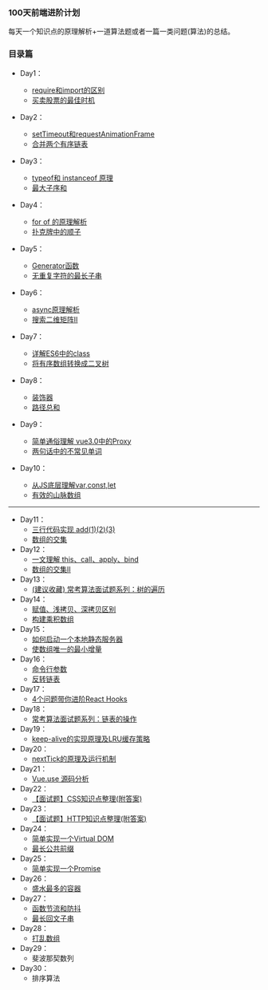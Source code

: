 
### 100天前端进阶计划
每天一个知识点的原理解析+一道算法题或者一篇一类问题(算法)的总结。

### 目录篇

- Day1：
    - [require和import的区别](https://github.com/funnycoderstar/blog/issues/106)
    - [买卖股票的最佳时机](https://github.com/funnycoderstar/leetcode/issues/57)
- Day2：
    - [setTimeout和requestAnimationFrame](https://github.com/funnycoderstar/blog/issues/107)
    - [合并两个有序链表]()
- Day3：
    - [typeof和 instanceof 原理](https://github.com/funnycoderstar/blog/issues/108)
    - [最大子序和](https://github.com/funnycoderstar/leetcode/issues/48)
- Day4：
    - [for of 的原理解析](https://github.com/funnycoderstar/blog/issues/109)
    -  [扑克牌中的顺子](https://github.com/funnycoderstar/leetcode/issues/58)
- Day5：
    - [Generator函数](https://github.com/funnycoderstar/blog/issues/104)
    - [无重复字符的最长子串](https://github.com/funnycoderstar/leetcode/issues/32)

- Day6：
    - [async原理解析](https://github.com/funnycoderstar/blog/issues/110)
    - [搜索二维矩阵II](https://github.com/funnycoderstar/leetcode/issues/47)
- Day7：
   - [详解ES6中的class](https://github.com/funnycoderstar/blog/issues/111)
   - [将有序数组转换成二叉树](https://github.com/funnycoderstar/leetcode/issues/7) 
- Day8：
   - [装饰器](https://github.com/funnycoderstar/blog/issues/112)
   - [路径总和](https://github.com/funnycoderstar/leetcode/issues/8)
- Day9：
   - [简单通俗理解 vue3.0中的Proxy](https://github.com/funnycoderstar/blog/issues/113)
   - [两句话中的不常见单词](https://github.com/funnycoderstar/leetcode/issues/19)
- Day10：
   - [从JS底层理解var,const,let ](https://github.com/funnycoderstar/blog/issues/114)
   - [有效的山脉数组](https://github.com/funnycoderstar/leetcode/issues/36)
---

- Day11：
   - [三行代码实现 add(1)(2)(3)](https://github.com/funnycoderstar/blog/issues/117)
   - [数组的交集](https://github.com/funnycoderstar/leetcode/issues/59)
- Day12：
   - [一文理解 this、call、apply、bind](https://github.com/funnycoderstar/blog/issues/118)
   - [数组的交集II](https://github.com/funnycoderstar/leetcode/issues/60)
- Day13：
   - [(建议收藏) 常考算法面试题系列：树的遍历](https://github.com/funnycoderstar/leetcode/issues/61)
- Day14：
   - [赋值、浅拷贝、深拷贝区别](https://github.com/funnycoderstar/blog/issues/119)
   - [构建乘积数组](https://github.com/funnycoderstar/leetcode/issues/62)
- Day15：
   - [如何启动一个本地静态服务器](https://github.com/funnycoderstar/blog/issues/72)
   - [使数组唯一的最小增量](https://github.com/funnycoderstar/leetcode/issues/63)
- Day16：
   - [命令行参数](https://github.com/funnycoderstar/blog/issues/41)
   - [反转链表](https://github.com/funnycoderstar/leetcode/issues/54)
- Day17：
   - [4个问题带你进阶React Hooks](https://github.com/funnycoderstar/blog/issues/120)
- Day18：
   - [常考算法面试题系列：链表的操作](https://github.com/funnycoderstar/leetcode/issues/64)
- Day19：
   - [keep-alive的实现原理及LRU缓存策略](https://github.com/funnycoderstar/blog/issues/121)
- Day20：
   - [nextTick的原理及运行机制](https://github.com/funnycoderstar/blog/issues/123)
- Day21：
   - [Vue.use 源码分析](https://github.com/funnycoderstar/blog/issues/124)
- Day22：
   - [【面试题】CSS知识点整理(附答案) ](https://github.com/funnycoderstar/blog/issues/126)
- Day23：
   - [【面试题】HTTP知识点整理(附答案)](https://github.com/funnycoderstar/blog/issues/127)
- Day24：
   - [简单实现一个Virtual DOM](https://github.com/funnycoderstar/blog/issues/130)
   - [最长公共前缀](https://github.com/funnycoderstar/leetcode/issues/65)
- Day25：
   - [简单实现一个Promise](https://github.com/funnycoderstar/blog/issues/49)
- Day26：
   - [盛水最多的容器](https://github.com/funnycoderstar/leetcode/issues/66)
- Day27：
   - [函数节流和防抖](https://github.com/funnycoderstar/blog/issues/132)
   - [最长回文子串](https://github.com/funnycoderstar/leetcode/issues/67)
- Day28：
   - [打乱数组](https://github.com/funnycoderstar/leetcode/issues/68)
- Day29：
   - 斐波那契数列
- Day30：
   - 排序算法